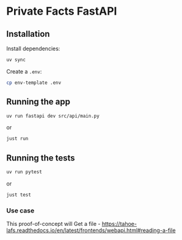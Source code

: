 # Private Facts FastAPI
## Installation
Install dependencies:
```bash
uv sync
```
Create a `.env`:
```bash
cp env-template .env
```

## Running the app
```bash
uv run fastapi dev src/api/main.py
```
or
```bash
just run
```

## Running the tests
```bash
uv run pytest
```
or
```bash
just test
```

### Use case  
This proof-of-concept will
Get a file
    - https://tahoe-lafs.readthedocs.io/en/latest/frontends/webapi.html#reading-a-file

